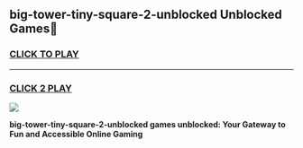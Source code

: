 
## big-tower-tiny-square-2-unblocked Unblocked Games👋
<h3>
<a href="https://news.freeplayer.one?title=big-tower-tiny-square-2-unblocked&ref=16F">CLICK TO PLAY</a></h3>
<hr>

<h3>
<a href="https://news.freeplayer.one?title=big-tower-tiny-square-2-unblocked&ref=16F">CLICK 2 PLAY</a>
  
</h3>

<a href="https://news.freeplayer.one?title=big-tower-tiny-square-2-unblocked&ref=16F/"><img src="https://clearcache.store/games.png"></a>


**big-tower-tiny-square-2-unblocked games unblocked: Your Gateway to Fun and Accessible Online Gaming**
